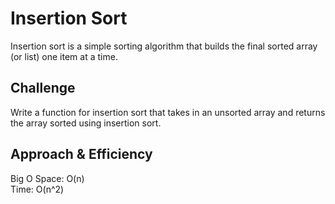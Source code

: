 # Insertion Sort
Insertion sort is a simple sorting algorithm that builds the final sorted array (or list) one item at a time.

## Challenge
Write a function for insertion sort that takes in an unsorted array and returns the array sorted using insertion sort.

## Approach & Efficiency
Big O Space: O(n)</br> Time: O(n^2)</br>
